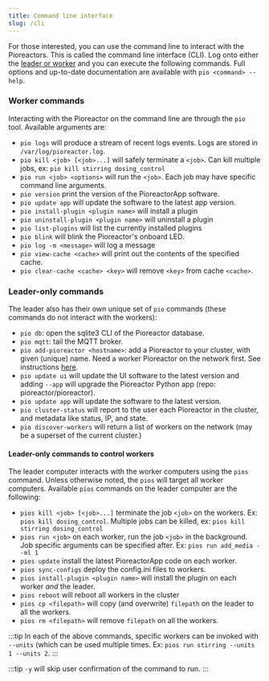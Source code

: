 ```yaml
---
title: Command line interface
slug: /cli
---
```


For those interested, you can use the command line to interact with the Pioreactors. This is called the command line interface (CLI). Log onto either the [leader or worker](/user-guide/create-cluster) and you can execute the following commands. Full options and up-to-date documentation are available with `pio <command> --help`.

### Worker commands

Interacting with the Pioreactor on the command line are through the `pio` tool. Available arguments are:

*   `pio logs` will produce a stream of recent logs events. Logs are stored in `/var/log/pioreactor.log`.
*   `pio kill <job> [<job>...]` will safely terminate a `<job>`. Can kill multiple jobs, ex: `pio kill stirring dosing_control`
*   `pio run <job> <options>` will run the `<job>`. Each job may have specific command line arguments.
*   `pio version` print the version of the PioreactorApp software.
*   `pio update app` will update the software to the latest app version.
*   `pio install-plugin <plugin name>` will install a plugin
*   `pio uninstall-plugin <plugin name>` will uninstall a plugin
*   `pio list-plugins` will list the currently installed plugins
*   `pio blink` will blink the Pioreactor's onboard LED.
*   `pio log -m <message>` will log a message
*   `pio view-cache <cache>` will print out the contents of the specified cache.
*   `pio clear-cache <cache> <key>` will remove `<key>` from cache `<cache>`.


### Leader-only commands

The leader also has their own unique set of `pio` commands (these commands do not interact with the workers):

*   `pio db`: open the sqlite3 CLI of the Pioreactor database.
*   `pio mqtt`: tail the MQTT broker.
*   `pio add-pioreactor <hostname>`: add a Pioreactor to your cluster, with given (unique) name. Need a worker Pioreactor on the network first. See instructions [here](https://github.com/Pioreactor/pioreactor/wiki/Installation).
*   `pio update ui` will update the UI software to the latest version and adding `--app` will upgrade the Pioreactor Python app (repo: pioreactor/pioreactor).
*   `pio update app` will update the software to the latest version.
*   `pio cluster-status` will report to the user each Pioreactor in the cluster, and metadata like status, IP, and state.
*   `pio discover-workers` will return a list of workers on the network (may be a superset of the current cluster.)

#### Leader-only commands to control workers

The leader computer interacts with the worker computers using the `pios` command. Unless otherwise noted, the `pios` will target all worker computers. Available `pios` commands on the leader computer are the following:

*   `pios kill <job> [<job>...]` terminate the job `<job>` on the workers. Ex: `pios kill dosing_control`. Multiple jobs can be killed, ex: `pios kill stirring dosing_control`
*   `pios run <job>` on each worker, run the job `<job>` in the background. Job specific arguments can be specified after. Ex: `pios run add_media --ml 1`
*   `pios update` install the latest PioreactorApp code on each worker.
*   `pios sync-configs` deploy the config.ini files to workers.
*   `pios install-plugin <plugin name>` will install the plugin on each worker _and_ the leader.
*   `pios reboot` will reboot all workers in the cluster
*   `pios cp <filepath>` will copy (and overwrite) `filepath` on the leader to all the workers.
*   `pios rm <filepath>` will remove `filepath` on all the workers.

:::tip
In each of the above commands, specific workers can be invoked with `--units` (which can be used multiple times. Ex: `pios run stirring --units 1 --units 2`.
:::

:::tip
`-y` will skip user confirmation of the command to run.
:::